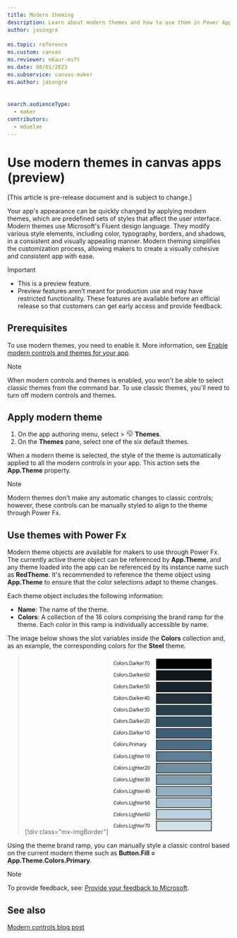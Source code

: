 ```yaml
---
title: Modern theming
description: Learn about modern themes and how to use them in Power Apps.
author: jasongre

ms.topic: reference
ms.custom: canvas
ms.reviewer: mkaur-msft
ms.date: 08/01/2023
ms.subservice: canvas-maker
ms.author: jasongre


search.audienceType:
  - maker
contributors:
  - mduelae
---
```


# Use modern themes in canvas apps (preview)

[This article is pre-release document and is subject to change.]

Your app's appearance can be quickly changed by applying modern themes, which are predefined sets of styles that affect the user interface. Modern themes use Microsoft's Fluent design language. They modify various style elements, including color, typography, borders, and shadows, in a consistent and visually appealing manner. Modern theming simplifies the customization process, allowing makers to create a visually cohesive and consistent app with ease.

> [!IMPORTANT]
> - This is a preview feature.
> - Preview features aren’t meant for production use and may have restricted functionality. These features are available before an official release so that customers can get early access and provide feedback.

## Prerequisites 

To use modern themes, you need to enable it. More information, see [Enable modern controls and themes for your app](overview-modern-controls.md#enable-modern-controls-and-themes-for-your-app).

> [!NOTE]
> When modern controls and themes is enabled, you won't be able to select classic themes from the command bar. To use classic themes, you'll need to turn off modern controls and themes.  

## Apply modern theme 

1. On the app authoring menu, select > ![Themes icon](media/theme-icon.png) **Themes**.
2. On the **Themes** pane, select one of the six default themes. 

When a modern theme is selected, the style of the theme is automatically applied to all the modern controls in your app. This action sets the **App.Theme** property.  

> [!NOTE]
> Modern themes don't make any automatic changes to classic controls; however, these controls can be manually styled to align to the theme through Power Fx. 

## Use themes with Power Fx

Modern theme objects are available for makers to use through Power Fx. The currently active theme object can be referenced by **App.Theme**, and any theme loaded into the app can be referenced by its instance name such as **RedTheme**. It's recommended to reference the theme object using **App.Theme** to ensure that the color selections adapt to theme changes.  

Each theme object includes the following information: 
-  **Name**: The name of the theme.
-  **Colors**: A collection of the 16 colors comprising the brand ramp for the theme. Each color in this ramp is individually accessible by name.

The image below shows the slot variables inside the **Colors** collection and, as an example, the corresponding colors for the **Steel** theme.  
> [!div class="mx-imgBorder"]
> ![Turn on modern controls](media/modern-themes-color-ramp.png)

Using the theme brand ramp, you can manually style a classic control based on the current modern theme such as **Button.Fill = App.Theme.Colors.Primary**.


> [!NOTE]
> To provide feedback, see: [Provide your feedback to Microsoft](overview-modern-controls.md#provide-feedback-to-microsoft).

## See also

[Modern controls blog post](https://go.microsoft.com/fwlink/?linkid=2229189) 
